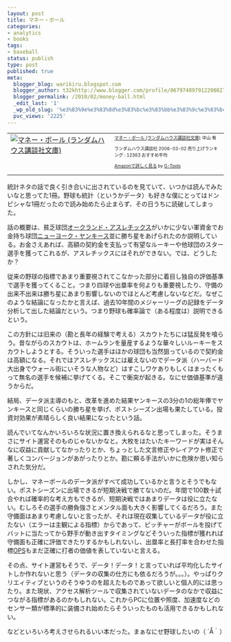 ```yaml
---
layout: post
title: マネー・ボール
categories:
- analytics
- books
tags:
- baseball
status: publish
type: post
published: true
meta:
  blogger_blog: warikiru.blogspot.com
  blogger_author: t32khttp://www.blogger.com/profile/06797489791220082722noreply@blogger.com
  blogger_permalink: /2010/02/money-ball.html
  _edit_last: '1'
  _wp_old_slug: '%e3%83%9e%e3%83%8d%e3%83%bc%e3%83%bb%e3%83%9c%e3%83%bc%e3%83%ab'
  pvc_views: '2225'
---
```

<table border="0" cellpadding="5">
<tbody>
<tr>
<td valign="top"><a href="http://www.amazon.co.jp/exec/obidos/ASIN/4270100281/warikiru-22/ref=nosim/" target="_blank"><img class="fig" src="http://ecx.images-amazon.com/images/I/41778TEB8CL._SL160_.jpg" alt="マネー・ボール (ランダムハウス講談社文庫)" /></a></td>
<td valign="top"><span style="font-size: x-small;"><a href="http://www.amazon.co.jp/%E3%83%9E%E3%83%8D%E3%83%BC%E3%83%BB%E3%83%9C%E3%83%BC%E3%83%AB-%E3%83%A9%E3%83%B3%E3%83%80%E3%83%A0%E3%83%8F%E3%82%A6%E3%82%B9%E8%AC%9B%E8%AB%87%E7%A4%BE%E6%96%87%E5%BA%AB-%E3%83%9E%E3%82%A4%E3%82%B1%E3%83%AB%E3%83%BB%E3%83%AB%E3%82%A4%E3%82%B9/dp/4270100281%3FSubscriptionId%3D15SMZCTB9V8NGR2TW082%26tag%3Dwarikiru-22%26linkCode%3Dxm2%26camp%3D2025%26creative%3D165953%26creativeASIN%3D4270100281" target="_blank">マネー・ボール (ランダムハウス講談社文庫)</a><img src="http://www.assoc-amazon.jp/e/ir?t=warikiru-22&amp;l=ur2&amp;o=9" border="0" alt="" width="1" height="1" />
中山 宥

ランダムハウス講談社  2006-03-02
売り上げランキング : 12363
おすすめ平均  <img src="http://g-images.amazon.com/images/G/01/detail/stars-4-5.gif" alt="" />

<a href="http://www.amazon.co.jp/%E3%83%9E%E3%83%8D%E3%83%BC%E3%83%BB%E3%83%9C%E3%83%BC%E3%83%AB-%E3%83%A9%E3%83%B3%E3%83%80%E3%83%A0%E3%83%8F%E3%82%A6%E3%82%B9%E8%AC%9B%E8%AB%87%E7%A4%BE%E6%96%87%E5%BA%AB-%E3%83%9E%E3%82%A4%E3%82%B1%E3%83%AB%E3%83%BB%E3%83%AB%E3%82%A4%E3%82%B9/dp/4270100281%3FSubscriptionId%3D15SMZCTB9V8NGR2TW082%26tag%3Dwarikiru-22%26linkCode%3Dxm2%26camp%3D2025%26creative%3D165953%26creativeASIN%3D4270100281" target="_blank">Amazonで詳しく見る</a><span style="font-size: x-small;">
by <a href="http://www.goodpic.com/mt/aws/index.html">G-Tools</a></span>

</span></td>
</tr>
</tbody>
</table>
統計ネタの話で良く引き合いに出されているのを見ていて、いつかは読んでみたいなと思ってた1冊。野球も統計（というかデータ）も好きな僕にとってはドンピシャな1冊だったので読み始めたら止まらず、その日うちに読破してしまった。

<!--more-->

話の概要は、貧乏球団<a href="http://ja.wikipedia.org/wiki/%E3%82%AA%E3%83%BC%E3%82%AF%E3%83%A9%E3%83%B3%E3%83%89%E3%83%BB%E3%82%A2%E3%82%B9%E3%83%AC%E3%83%81%E3%83%83%E3%82%AF%E3%82%B9">オークランド・アスレチックス</a>がいかに少ない軍資金でお金持ち球団<a href="http://ja.wikipedia.org/wiki/%E3%83%8B%E3%83%A5%E3%83%BC%E3%83%A8%E3%83%BC%E3%82%AF%E3%83%BB%E3%83%A4%E3%83%B3%E3%82%AD%E3%83%BC%E3%82%B9">ニューヨーク・ヤンキース</a>並に勝ち星をあげられたのか説明している。お金さえあれば、高額の契約金を支払って有望なルーキーや他球団のスター選手を獲ってこれるが、アスレチックスにはそれができない。では、どうしたか？

従来の野球の指標であまり重要視されてこなかった部分に着目し独自の評価基準で選手を獲ってくること。つまり四球や出塁率を何よりも重要視したり、守備の出来不出来は勝ち星にあまり影響しないのでほとんど考慮しないなどだ。なぜこのような結論になったかと言えば、過去10年間のメジャーリーグの記録をデータ分析して出した結論だという。つまり野球も確率論で（ある程度は）説明できるという。

この方針には旧来の（勘と長年の経験で考える）スカウトたちには猛反発を喰らう。昔ながらのスカウトは、ホームランを量産するような華々しいルーキーをスカウトしようとする。そういった選手はほかの球団も当然狙っているので契約金は高額になる。それではアスレチックスには雇えないのでデータ派（ハーバード大出身でウォール街にいそうな人物など）はすこしワケありもしくはまったくもって無名の選手を候補に挙げてくる。そこで衝突が起きる。なにせ価値基準が違うからだ。

結局、データ派主導のもと、改革を進めた結果ヤンキースの3分の1の総年俸でヤンキースと同じくらいの勝ち星を挙げ、ポストシーズン出場も果たしている。投資対効果が素晴らしく良い結果になったという話。

読んでいてなんかいろいろな状況に置き換えられるなと思ってしまった。そうまさにサイト運営そのものじゃないかなと。大枚をはたいたキーワードが実はそんなに収益に貢献してなかったりとか、ちょっとした文言修正やレイアウト修正で著しくコンバージョンがあがったりとか。勘に頼る手法がいかに危険か思い知らされた気分だ。

しかし、マネーボールのデータ派がすべて成功しているかと言うとそうでもない。ポストシーズンに出場できるが短期決戦で勝てないのだ。年間で100数十試合やれば確率的な考え方もできるが、短期決戦ではあまりデータは役に立たない。むしろその選手の勝負強さとメンタル面も大きく影響してくるだろう。また守備面はあまり考慮しないと言ったが、それは現在収集しているデータが役に立たない（エラーは主観による指標）からであって、ピッチャーがボールを投げてバットに当たってから野手が動き出すタイミングなどそういった指標が獲れれば守備面も正確に評価できたりするかもしれないし、出塁率と長打率を合わせた指標<a href="http://ja.wikipedia.org/wiki/OPS_%28%E9%87%8E%E7%90%83%29">OPS</a>もまだ正確に打者の価値を表していないと言える。

その点、サイト運営もそうで、データ！データ！と言っていれば平均化したサイトしか作れないと思う（データの収集の仕方にも依るだろうが。。。）。やっぱりクリエィティブというのそうゆうのを超えたものであって欲しいと個人的には思ったり。また現状、アクセス解析ツールで収集されていないデータのなかで収益につながる指標があるのかもしれない。これからPCに位置や照度、加速度などのセンサー類が標準的に装備され始めたらそういったものも活用できるかもしれない。

などといろいろ考えさせられるいい本だった。まぁなにせ野球したいの（ ´Å｀）
